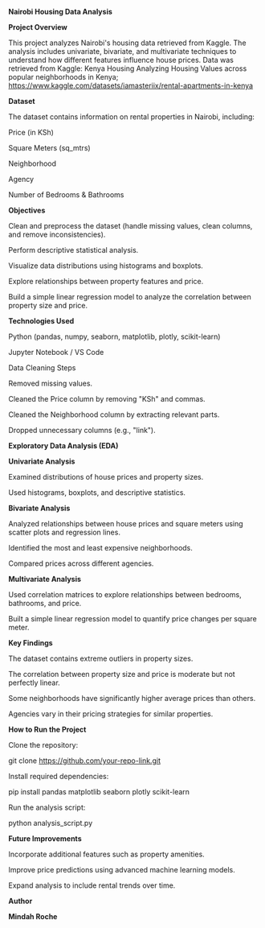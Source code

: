 **Nairobi Housing Data Analysis**

**Project Overview**

This project analyzes Nairobi's housing data retrieved from Kaggle. The analysis includes univariate, bivariate, and multivariate techniques to understand how different features influence house prices. Data was retrieved from Kaggle: Kenya Housing
Analyzing Housing Values across popular neighborhoods in Kenya; https://www.kaggle.com/datasets/iamasteriix/rental-apartments-in-kenya

**Dataset**

The dataset contains information on rental properties in Nairobi, including:

Price (in KSh)

Square Meters (sq_mtrs)

Neighborhood

Agency

Number of Bedrooms & Bathrooms

**Objectives**

Clean and preprocess the dataset (handle missing values, clean columns, and remove inconsistencies).

Perform descriptive statistical analysis.

Visualize data distributions using histograms and boxplots.

Explore relationships between property features and price.

Build a simple linear regression model to analyze the correlation between property size and price.

**Technologies Used**

Python (pandas, numpy, seaborn, matplotlib, plotly, scikit-learn)

Jupyter Notebook / VS Code

Data Cleaning Steps

Removed missing values.

Cleaned the Price column by removing "KSh" and commas.

Cleaned the Neighborhood column by extracting relevant parts.

Dropped unnecessary columns (e.g., "link").

**Exploratory Data Analysis (EDA)**

**Univariate Analysis**

Examined distributions of house prices and property sizes.

Used histograms, boxplots, and descriptive statistics.

**Bivariate Analysis**

Analyzed relationships between house prices and square meters using scatter plots and regression lines.

Identified the most and least expensive neighborhoods.

Compared prices across different agencies.

**Multivariate Analysis**

Used correlation matrices to explore relationships between bedrooms, bathrooms, and price.

Built a simple linear regression model to quantify price changes per square meter.

**Key Findings**

The dataset contains extreme outliers in property sizes.

The correlation between property size and price is moderate but not perfectly linear.

Some neighborhoods have significantly higher average prices than others.

Agencies vary in their pricing strategies for similar properties.

**How to Run the Project**

Clone the repository:

git clone https://github.com/your-repo-link.git

Install required dependencies:

pip install pandas matplotlib seaborn plotly scikit-learn

Run the analysis script:

python analysis_script.py

**Future Improvements**

Incorporate additional features such as property amenities.

Improve price predictions using advanced machine learning models.

Expand analysis to include rental trends over time.

**Author**

**Mindah Roche**
